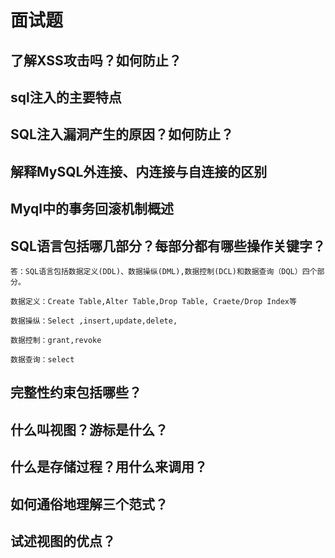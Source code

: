 # 面试题
## 了解XSS攻击吗？如何防止？
## sql注入的主要特点
## SQL注入漏洞产生的原因？如何防止？
## 解释MySQL外连接、内连接与自连接的区别
## Myql中的事务回滚机制概述
## SQL语言包括哪几部分？每部分都有哪些操作关键字？
    
    答：SQL语言包括数据定义(DDL)、数据操纵(DML),数据控制(DCL)和数据查询（DQL）四个部分。

    数据定义：Create Table,Alter Table,Drop Table, Craete/Drop Index等

    数据操纵：Select ,insert,update,delete,

    数据控制：grant,revoke

    数据查询：select
    
    
## 完整性约束包括哪些？
## 什么叫视图？游标是什么？
## 什么是存储过程？用什么来调用？
## 如何通俗地理解三个范式？ 
## 试述视图的优点？
 

